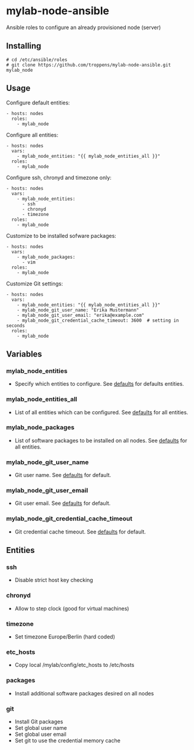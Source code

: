 # mylab-node-ansible
Ansible roles to configure an already provisioned node (server)


## Installing

```
# cd /etc/ansible/roles
# git clone https://github.com/troppens/mylab-node-ansible.git mylab_node
```


## Usage

Configure default entities:
```
- hosts: nodes
  roles:
    - mylab_node
```

Configure all entities:
```
- hosts: nodes
  vars:
    - mylab_node_entities: "{{ mylab_node_entities_all }}"
  roles:
    - mylab_node
```

Configure ssh, chronyd and timezone only:
```
- hosts: nodes
  vars:
    - mylab_node_entities:
      - ssh
      - chronyd
      - timezone
  roles:
    - mylab_node
```

Customize to be installed sofware packages:
```
- hosts: nodes
  vars:
    - mylab_node_packages:
      - vim
  roles:
    - mylab_node
```

Customize Git settings:
```
- hosts: nodes
  vars:
    - mylab_node_entities: "{{ mylab_node_entities_all }}"
    - mylab_node_git_user_name: "Erika Mustermann"
    - mylab_node_git_user_email: "erika@example.com"
    - mylab_node_git_credential_cache_timeout: 3600  # setting in seconds
  roles:
    - mylab_node
```


## Variables

### mylab_node_entities
* Specify which entities to configure. See [defaults](defaults/main.yml) for defaults entities.

### mylab_node_entities_all
* List of all entities which can be configured. See [defaults](defaults/main.yml) for all entities. 

### mylab_node_packages
* List of software packages to be installed on all nodes. See [defaults](defaults/main.yml) for all entities. 


### mylab_node_git_user_name
* Git user name. See [defaults](defaults/main.yml) for default.

### mylab_node_git_user_email
* Git user email. See [defaults](defaults/main.yml) for default.

### mylab_node_git_credential_cache_timeout
* Git credential cache timeout. See [defaults](defaults/main.yml) for default.


## Entities

### ssh
* Disable strict host key checking

### chronyd
* Allow to step clock (good for virtual machines)

### timezone
* Set timezone Europe/Berlin (hard coded)

### etc_hosts
* Copy local /mylab/config/etc_hosts to /etc/hosts

### packages
* Install additional software packages desired on all nodes

### git
* Install Git packages
* Set global user name
* Set global user email
* Set git to use the credential memory cache
